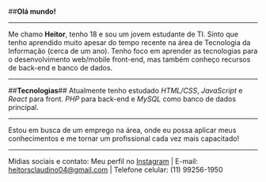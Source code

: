 ##**Olá mundo!** 
***
Me chamo **Heitor**, tenho 18 e sou um jovem estudante de TI. Sinto que tenho aprendido muito apesar do tempo recente na área de Tecnologia da Informação (cerca de um ano).
Tenho foco em aprender as tecnologias para o desenvolvimento web/mobile front-end, mas também conheço recursos de back-end e banco de dados.
***
##**Tecnologias**##
Atualmente tenho estudado *HTML/CSS*, *JavaScript* e *React* para front. *PHP* para back-end e *MySQL* como banco de dados principal.
***
Estou em busca de um emprego na área, onde eu possa aplicar meus conhecimentos e me tornar um profissional cada vez mais capacitado!

***
Mídias sociais e contato:
Meu perfil no [Instagram](https://instagram.com/heitordasilvaclaudino/) |
E-mail: heitorsclaudino04@gmail.com |
Telefone celular: (11) 99256-1950

